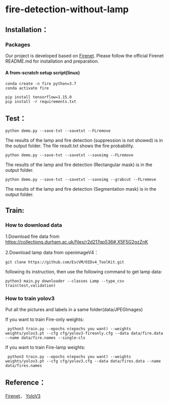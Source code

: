 # fire-detection-without-lamp
 

<!-- ### Problems：
![image](https://github.com/kailaisun/fire-detection-without-lamp/blob/master/data/1.png)

### Methods：
![image](https://github.com/kailaisun/fire-detection-without-lamp/blob/master/data/2.png)

### Inceptionv4：
![image](https://github.com/kailaisun/fire-detection-without-lamp/blob/master/data/4.bmp) -->


## Installation：

### Packages
Our project is developed based on [Firenet](https://github.com/tobybreckon/fire-detection-cnn). Please follow the official Firenet README.md for installation and preparation.

#### A from-scratch setup script(linux)

```
conda create -n fire python=3.7 
conda activate fire

pip install tensorflow=1.15.0
pip install -r requirements.txt
```

## Test：
```
python demo.py --save-txt --savetxt --FLremove
```
The results of the lamp and fire detection (suppression is not showed) is in the output folder. The file result.txt shows the fire probability.


```
python demo.py --save-txt --savetxt --saveimg --FLremove
```
The results of the lamp and fire detection (Rectangular mask) is in the output folder.
```
python demo.py --save-txt --savetxt --saveimg --grabcut --FLremove
```
The results of the lamp and fire detection (Segmentation mask) is in the output folder.

## Train:
### How to download data
1.Download fire data from https://collections.durham.ac.uk/files/r2d217qp536#.X5F5G2gzZnK

2.Download lamp data from openimageV4：
```
git clone https://github.com/EscVM/OIDv4_ToolKit.git 
```
following its instruction,  then use the following command to get lamp data:
```
python3 main.py downloader --classes Lamp --type_csv train(test,validation)
```
 
### How to train yolov3
Put all the pictures and labels in a same folder(data/JPEGImages)

If you want to train Fire-only weights:

```
 python3 train.py --epochs n(epochs you want) --weights weights/yolov3.pt --cfg cfg/yolov3-fireonly.cfg --data data/fire.data --name data/fire.names --single-cls
```
If you want to train Fire-lamp weights:
```
 python3 train.py --epochs n(epochs you want) --weights weights/yolov3.pt --cfg cfg/yolov3.cfg --data data/fires.data --name data/fires.names
 ```

## Reference：
 [Firenet](https://github.com/tobybreckon/fire-detection-cnn)， 
 [YoloV3](https://github.com/ultralytics/yolov3)
